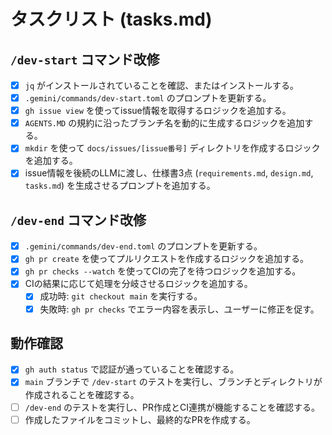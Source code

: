 # タスクリスト (tasks.md)

## `/dev-start` コマンド改修

-   [x] `jq` がインストールされていることを確認、またはインストールする。
-   [x] `.gemini/commands/dev-start.toml` のプロンプトを更新する。
-   [x] `gh issue view` を使ってissue情報を取得するロジックを追加する。
-   [x] `AGENTS.MD` の規約に沿ったブランチ名を動的に生成するロジックを追加する。
-   [x] `mkdir` を使って `docs/issues/[issue番号]` ディレクトリを作成するロジックを追加する。
-   [x] issue情報を後続のLLMに渡し、仕様書3点 (`requirements.md`, `design.md`, `tasks.md`) を生成させるプロンプトを追加する。

## `/dev-end` コマンド改修

-   [x] `.gemini/commands/dev-end.toml` のプロンプトを更新する。
-   [x] `gh pr create` を使ってプルリクエストを作成するロジックを追加する。
-   [x] `gh pr checks --watch` を使ってCIの完了を待つロジックを追加する。
-   [x] CIの結果に応じて処理を分岐させるロジックを追加する。
    -   [x] 成功時: `git checkout main` を実行する。
    -   [x] 失敗時: `gh pr checks` でエラー内容を表示し、ユーザーに修正を促す。

## 動作確認

-   [x] `gh auth status` で認証が通っていることを確認する。
-   [x] `main` ブランチで `/dev-start` のテストを実行し、ブランチとディレクトリが作成されることを確認する。
-   [ ] `/dev-end` のテストを実行し、PR作成とCI連携が機能することを確認する。
-   [ ] 作成したファイルをコミットし、最終的なPRを作成する。
